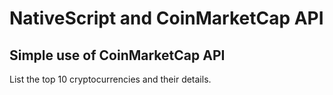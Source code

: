 # NativeScript and CoinMarketCap API

## Simple use of CoinMarketCap API

List the top 10 cryptocurrencies and their details.

